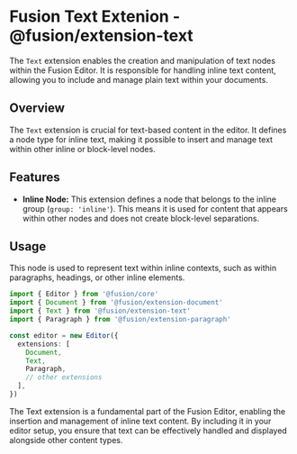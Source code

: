 # Fusion Text Extenion - @fusion/extension-text

The `Text` extension enables the creation and manipulation of text nodes within the Fusion Editor. It is responsible for handling inline text content, allowing you to include and manage plain text within your documents.

## Overview

The `Text` extension is crucial for text-based content in the editor. It defines a node type for inline text, making it possible to insert and manage text within other inline or block-level nodes.

## Features

- **Inline Node:** This extension defines a node that belongs to the inline group (`group: 'inline'`). This means it is used for content that appears within other nodes and does not create block-level separations.

## Usage

This node is used to represent text within inline contexts, such as within paragraphs, headings, or other inline elements.

```typescript
import { Editor } from '@fusion/core'
import { Document } from '@fusion/extension-document'
import { Text } from '@fusion/extension-text'
import { Paragraph } from '@fusion/extension-paragraph'

const editor = new Editor({
  extensions: [
    Document,
    Text,
    Paragraph,
    // other extensions
  ],
})

```

The Text extension is a fundamental part of the Fusion Editor, enabling the insertion and management of inline text content. By including it in your editor setup, you ensure that text can be effectively handled and displayed alongside other content types.
